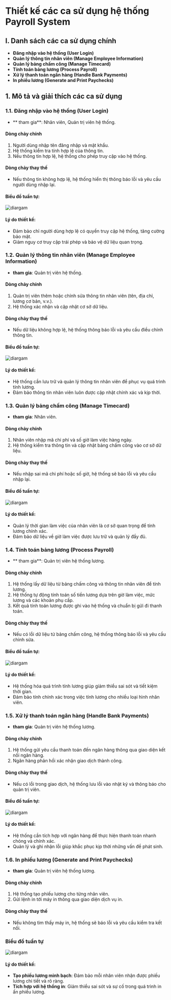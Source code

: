# Thiết kế các ca sử dụng hệ thống Payroll System

## I. Danh sách các ca sử dụng chính
- **Đăng nhập vào hệ thống (User Login)**
- **Quản lý thông tin nhân viên (Manage Employee Information)**
- **Quản lý bảng chấm công (Manage Timecard)**
- **Tính toán bảng lương (Process Payroll)**
- **Xử lý thanh toán ngân hàng (Handle Bank Payments)**
- **In phiếu lương (Generate and Print Paychecks)**

## 1. Mô tả và giải thích các ca sử dụng

### 1.1. Đăng nhập vào hệ thống (User Login)
- ** tham gia**: Nhân viên, Quản trị viên hệ thống.

#### Dòng chảy chính
1. Người dùng nhập tên đăng nhập và mật khẩu.
2. Hệ thống kiểm tra tính hợp lệ của thông tin.
3. Nếu thông tin hợp lệ, hệ thống cho phép truy cập vào hệ thống.

#### Dòng chảy thay thế
- Nếu thông tin không hợp lệ, hệ thống hiển thị thông báo lỗi và yêu cầu người dùng nhập lại.

#### Biểu đồ tuần tự:
![diargam](https://www.planttext.com/api/plantuml/png/X50nJWCn4Ept5QFh-K0Ab1SW9894Qup5MV7vJlOQwUeKgQbeSwA84ea2YIfNK3WVkHVm1Uox0EbmOS_kpipk-gl_d7iMZaDbI4Yk7OfRhrm1uH4Ie2OLjTIDi8pYMhIkDWOthMTLZIG_Gg9CniNbASOCL-LmU6l0SMznV3wkx2Fib7gA6rG9CPOfiGjqqfohxs8dmUNGl-SdVYGrQql2C1Q_8LBzjO4P-ZKXdJ-VSPeP5YwqaDCSPTpO4Z9hIHclpdsM4_pNRgBTnwxEh1SzhjB6VSXDjk5dGJCSEatAFj0yNUbhlm400F__0m00)

#### Lý do thiết kế:
- Đảm bảo chỉ người dùng hợp lệ có quyền truy cập hệ thống, tăng cường bảo mật.
- Giảm nguy cơ truy cập trái phép và bảo vệ dữ liệu quan trọng.

### 1.2. Quản lý thông tin nhân viên (Manage Employee Information)
- **tham gia**: Quản trị viên hệ thống.

#### Dòng chảy chính
1. Quản trị viên thêm hoặc chỉnh sửa thông tin nhân viên (tên, địa chỉ, lương cơ bản, v.v.).
2. Hệ thống xác nhận và cập nhật cơ sở dữ liệu.

#### Dòng chảy thay thế
- Nếu dữ liệu không hợp lệ, hệ thống thông báo lỗi và yêu cầu điều chỉnh thông tin.

#### Biểu đồ tuần tự:
![diargam](https://www.planttext.com/api/plantuml/png/T56nQiCm4Dtr5G_lfNk6ajAnIw7z0LKsbQWi6qiEUEuG-WKPaxH3mM2wT8g63eB-XxwWlz2Jau09gORJSVVUktVIh_-UMySRrvQQSU6g1jbrNYgJWLlmbB6QsagecXk7x8vtJQKrxZlhYd94sJ5bR4JZukfGm0mFClJbfP3Hlne96_t0uMJuCazm13Kol1aiLEWDEt2cx5iL_Ki9rn0f32H0EkyrTFHBnhLBwaUbIGTqpeZTnDrGqqIw71PXKq7yR9EbDVBeFw5fsB8zOUytcXqdFOPjbVnlo8j85LPeMqnzFE_JV-sS4oJOIYLBw4BVGiJT1yNfcx72v6nEWJxf3m00__y30000)

#### Lý do thiết kế:
- Hệ thống cần lưu trữ và quản lý thông tin nhân viên để phục vụ quá trình tính lương.
- Đảm bảo thông tin nhân viên luôn được cập nhật chính xác và kịp thời.

### 1.3. Quản lý bảng chấm công (Manage Timecard)
- **tham gia**: Nhân viên.

#### Dòng chảy chính
1. Nhân viên nhập mã chi phí và số giờ làm việc hàng ngày.
2. Hệ thống kiểm tra thông tin và cập nhật bảng chấm công vào cơ sở dữ liệu.

#### Dòng chảy thay thế
- Nếu nhập sai mã chi phí hoặc số giờ, hệ thống sẽ báo lỗi và yêu cầu nhập lại.

#### Biểu đồ tuần tự:
![diargam](https://www.planttext.com/api/plantuml/png/T56zIWGn6Epp5CFsli0LSY1MWWZw0hbSk0IJRDXa3xQsiBxAIjXZ4K7OpcgtiCYJv0by1RC_9ujuAS9y-MRccoJV_TVQULhuKYj2cSyBPDVQghpYF0Dru7D1R2999Yqr7jaThOfSATnNpdCz4jq82Ja9S74vds65Mn6xraA71an8M15Qx4CD5_i3TZBshr2XrjWd-Cp8h5iwtAJEauOlA7neZO28VMEX4fzGvV4WmgVPmKkpx22jVyoknZHc2EMnYLsJb2nLRnfiiFcZ-xtIwZHc4uuvl0Xr2Z8fk79y6U9nWcUpdF5Cp1SvFaqLFagmsBsNKz31fJjAmisMhDEMFkm7003__mC0)

#### Lý do thiết kế:
- Quản lý thời gian làm việc của nhân viên là cơ sở quan trọng để tính lương chính xác.
- Đảm bảo dữ liệu về giờ làm việc được lưu trữ và quản lý đầy đủ.

### 1.4. Tính toán bảng lương (Process Payroll)
- ** tham gia**: Quản trị viên hệ thống lương.

#### Dòng chảy chính
1. Hệ thống lấy dữ liệu từ bảng chấm công và thông tin nhân viên để tính lương.
2. Hệ thống tự động tính toán số tiền lương dựa trên giờ làm việc, mức lương và các khoản phụ cấp.
3. Kết quả tính toán lương được ghi vào hệ thống và chuẩn bị gửi đi thanh toán.

#### Dòng chảy thay thế
- Nếu có lỗi dữ liệu từ bảng chấm công, hệ thống thông báo lỗi và yêu cầu chỉnh sửa.

#### Biểu đồ tuần tự:
![diargam](https://www.planttext.com/api/plantuml/png/R94nJiGm44Nxd6AqFHUWGBjegQ108XTm4cjjaOo3Cq7a1DIKL6n0D0Z45bH9iOLHxk4JS0KSRxJP81fhD7v__X_xfztE2sAQoYmDM4nAm-oILLgbAIoIJE8CM06ihuBSOJAMEKCQeQkg89vvgl3b50jbncEc4rWoOX4hk2Tfw2vFf_HPbgUgudnAyw7hwC0dWQEJmGoEuLpOzad2zuDj7t45DwMfWRHvHm5aFjoPTfkknbKmA9nsj7VwK9SLt9MsUIL8RFi9gRJjVGcHRLxSl5YucmnYypKPCMRwCu94JpeB11Jc6U5McZSyKEw3XpuTALFZFndts4MtAU7QDbjokxbCmrPUTy3l7iPDtVb7fbOWb5bZdsYD8fXpJFfF_WK00F__0m00)

#### Lý do thiết kế:
- Hệ thống hóa quá trình tính lương giúp giảm thiểu sai sót và tiết kiệm thời gian.
- Đảm bảo tính chính xác trong việc tính lương cho nhiều loại hình nhân viên.

### 1.5. Xử lý thanh toán ngân hàng (Handle Bank Payments)
- **tham gia**: Quản trị viên hệ thống lương.

#### Dòng chảy chính
1. Hệ thống gửi yêu cầu thanh toán đến ngân hàng thông qua giao diện kết nối ngân hàng.
2. Ngân hàng phản hồi xác nhận giao dịch thành công.

#### Dòng chảy thay thế
- Nếu có lỗi trong giao dịch, hệ thống lưu lỗi vào nhật ký và thông báo cho quản trị viên.

#### Biểu đồ tuần tự:
![diargam](https://www.planttext.com/api/plantuml/png/Z94nJiCm58Ptd-9NToxG0HKMLYGOM1qdggqwTfMy8EKC7A1hCrH8IDsO4Y46dyGdu0hOJaNIme07wptfU___F_jh-5pLn2jgIisu85jXSS_RocgDcxnKPW5UWyUARGEcXDfoGnFqqDPKb8cgKtcEtNApcJDPw1bBUhYwFerWYJi_71LQzzP0-Fwr0Kbk9CYwph0J5VWu_aEJTEzc3GfISvfhmkFKHsmV6X5XXd2IoDpyoNK2Hlh-QB1Mt2BtmukGloUd8EC6os2KCcIki-TueUlY8eRl3uJCzvtwEyPSI_jXfouyfyUIQWJmxFPsJ4xOk8z_X1o52vEpLRZYhty3003__mC0)

#### Lý do thiết kế:
- Hệ thống cần tích hợp với ngân hàng để thực hiện thanh toán nhanh chóng và chính xác.
- Quản lý và ghi nhận lỗi giúp khắc phục kịp thời những vấn đề phát sinh.

### 1.6. In phiếu lương (Generate and Print Paychecks)
- **tham gia**: Quản trị viên hệ thống lương.

#### Dòng chảy chính
1. Hệ thống tạo phiếu lương cho từng nhân viên.
2. Gửi lệnh in tới máy in thông qua giao diện dịch vụ in.

#### Dòng chảy thay thế
- Nếu không tìm thấy máy in, hệ thống sẽ báo lỗi và yêu cầu kiểm tra kết nối.

### Biểu đồ tuần tự
![diargam](https://www.planttext.com/api/plantuml/png/V96nIWGn48RxFCLmlIzW8MSb5e9mDfOn6ynmsMn8ii8-WRMLhOk880WMLhl55O5xZpo1h-0ahjno1vSY6MQ-V_uPyZDkbZvm5zfQCov2us1npJlNQ0tdLOrc0Tm3pn6pXA50oqtOGQlE1raNofTm3tD8pqgw1nIoK3Pdf6EiD8MJiqa7ft0RFreGQNXlWIfMOHesBUZjrxOtzsp2veARDFGDX3G-sYFuv4ZyHHe_4JJnHf45uph0LUoxRBTMQNY5Aerl90Ow_xAvuQM1eE8BgKNydhYTqTz6D9RAHRYBD1pkAQJsSkPPm0Fhuorf_cU4DMqRmAJn2Paq5LlIbJ_n5m00__y30000)

#### Lý do thiết kế:
- **Tạo phiếu lương minh bạch**: Đảm bảo mỗi nhân viên nhận được phiếu lương chi tiết và rõ ràng.
- **Tích hợp với hệ thống in**: Giảm thiểu sai sót và sự cố trong quá trình in ấn phiếu lương.



